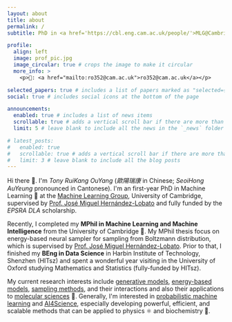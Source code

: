 ```yaml
---
layout: about
title: about
permalink: /
subtitle: PhD in <a href='https://cbl.eng.cam.ac.uk/people/'>MLG@Cambridge</a>

profile:
  align: left
  image: prof_pic.jpg
  image_circular: true # crops the image to make it circular
  more_info: >
    <p>📮: <a href="mailto:ro352@cam.ac.uk">ro352@cam.ac.uk</a></p>

selected_papers: true # includes a list of papers marked as "selected={true}"
social: true # includes social icons at the bottom of the page

announcements:
  enabled: true # includes a list of news items
  scrollable: true # adds a vertical scroll bar if there are more than 3 news items
  limit: 5 # leave blank to include all the news in the `_news` folder

# latest_posts:
#   enabled: true
#   scrollable: true # adds a vertical scroll bar if there are more than 3 new posts items
#   limit: 3 # leave blank to include all the blog posts
---
```

Hi there 👋. I'm _Tony RuiKang OuYang_ (_歐陽瑞康_ in Chinese; _SeoiHong AuYeung_ pronounced in Cantonese). I'm an first-year PhD in Machine Learning 🤖 at the [Machine Learning Group](https://mlg.eng.cam.ac.uk/about.html), University of Cambridge, supervised by [Prof. José Miguel Hernández-Lobato](https://jmhl.org) and fully funded by the _EPSRA DLA_ scholarship.

Recently, I completed my **MPhil in Machine Learning and Machine Intelligence** from the University of Cambridge 🎉. My MPhil thesis focus on energy-based neural sampler for sampling from Boltzmann distribution, which is supervised by [Prof. José Miguel Hernández-Lobato](https://jmhl.org). Prior to that, I finished my **BEng in Data Science** in Harbin Institute of Technology, Shenzhen (HITsz) and spent a wonderful year visiting in the University of Oxford studying Mathematics and Statistics (fully-funded by HITsz).

My current research interests include <u>generative models</u>, <u>energy-based models</u>, <u>sampling methods</u>, and their interactions and also their applications to <u>molecular sciences</u> 🧬. Generally, I'm interested in <u>probabilistic machine learning</u> and <u>AI4Science</u>, especially developing powerful, efficient, and scalable methods that can be applied to physics ⚛️ and biochemistry 🧪. 